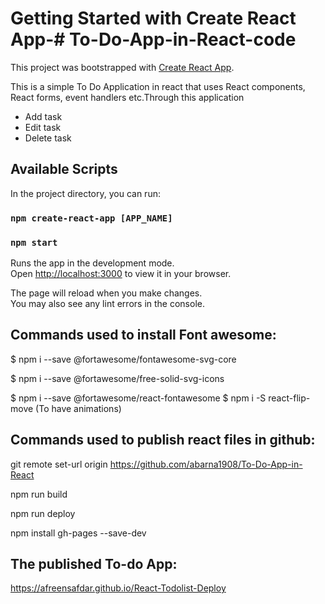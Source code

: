 # Getting Started with Create React App-# To-Do-App-in-React-code

This project was bootstrapped with [Create React App](https://github.com/facebook/create-react-app).

This is a simple To Do Application in react that uses React components, React forms, event handlers etc.Through this application
- Add task 
- Edit task
- Delete task 

## Available Scripts

In the project directory, you can run:

### `npm create-react-app [APP_NAME]`
### `npm start`

Runs the app in the development mode.\
Open [http://localhost:3000](http://localhost:3000) to view it in your browser.

The page will reload when you make changes.\
You may also see any lint errors in the console.

## Commands used to install Font awesome:

$ npm i --save @fortawesome/fontawesome-svg-core

$ npm i --save @fortawesome/free-solid-svg-icons

$ npm i --save @fortawesome/react-fontawesome
$ npm i -S react-flip-move   (To have animations)

## Commands used to publish react files in github:

git remote set-url origin https://github.com/abarna1908/To-Do-App-in-React

npm run build

npm run deploy

npm install gh-pages --save-dev

## The published To-do App:
https://afreensafdar.github.io/React-Todolist-Deploy
